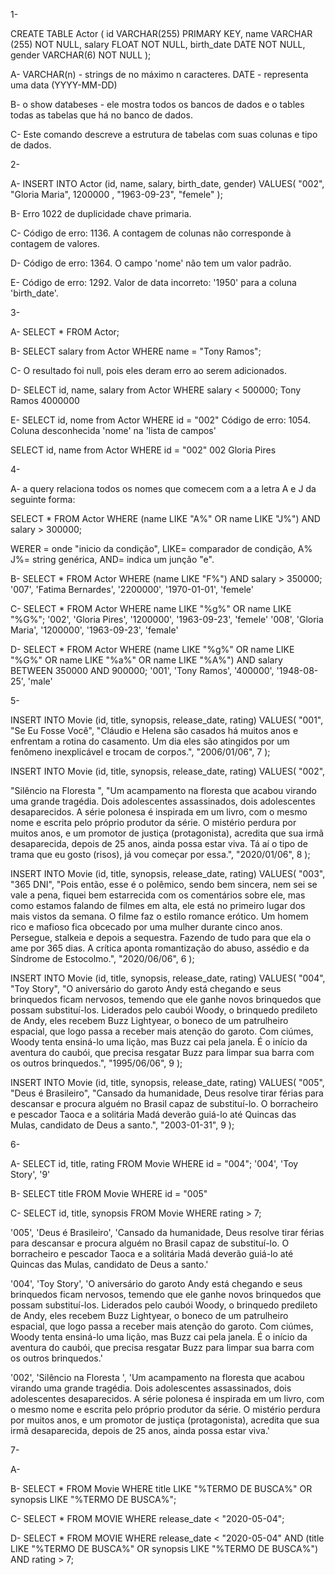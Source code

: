 1-

CREATE TABLE Actor (
id VARCHAR(255) PRIMARY KEY,
name VARCHAR (255) NOT NULL,
salary FLOAT NOT NULL,
birth_date DATE NOT NULL,
gender VARCHAR(6) NOT NULL
);

A- VARCHAR(n) - strings de no máximo n caracteres.
DATE - representa uma data (YYYY-MM-DD)

B- o show databeses - ele mostra todos os bancos de dados e o tables todas as tabelas que há no banco de dados.

C- Este comando descreve a estrutura de tabelas com suas colunas e tipo de dados.

2-

A-
INSERT INTO Actor (id, name, salary, birth_date, gender)
VALUES(
"002",
"Gloria Maria",
1200000 ,
"1963-09-23",
"femele"
);

B- Erro 1022 de duplicidade chave primaria.

C- Código de erro: 1136. A contagem de colunas não corresponde à contagem de valores.

D- Código de erro: 1364. O campo 'nome' não tem um valor padrão.

E- Código de erro: 1292. Valor de data incorreto: '1950' para a coluna 'birth_date'.

3-

A- SELECT \* FROM Actor;

B- SELECT salary from Actor WHERE name = "Tony Ramos";

C- O resultado foi null, pois eles deram erro ao serem adicionados.

D- SELECT id, name, salary from Actor WHERE salary < 500000;
Tony Ramos 4000000

E- SELECT id, nome from Actor WHERE id = "002"
Código de erro: 1054. Coluna desconhecida 'nome' na 'lista de campos'

SELECT id, name from Actor WHERE id = "002"
002 Gloria Pires

4-

A- a query relaciona todos os nomes que comecem com a a letra A e J da seguinte forma:

SELECT \* FROM Actor
WHERE (name LIKE "A%" OR name LIKE "J%") AND salary > 300000;

WERER = onde "inicio da condição",
LIKE= comparador de condição,
A% J%= string genérica,
AND= indica um junção "e".

B- SELECT \* FROM Actor
WHERE (name LIKE "F%") AND salary > 350000;
'007', 'Fatima Bernardes', '2200000', '1970-01-01', 'femele'

C- SELECT \* FROM Actor
WHERE name LIKE "%g%" OR name LIKE "%G%";
'002', 'Gloria Pires', '1200000', '1963-09-23', 'femele'
'008', 'Gloria Maria', '1200000', '1963-09-23', 'female'

D- SELECT \* FROM Actor
WHERE
(name LIKE "%g%" OR name LIKE "%G%" OR name LIKE "%a%" OR name LIKE "%A%")
AND salary BETWEEN 350000 AND 900000;
'001', 'Tony Ramos', '400000', '1948-08-25', 'male'

5-

INSERT INTO Movie (id, title, synopsis, release_date, rating)
VALUES(
"001",
"Se Eu Fosse Você",
"Cláudio e Helena são casados há muitos anos e enfrentam a rotina do casamento. Um dia eles são atingidos por um fenômeno inexplicável e trocam de corpos.",
"2006/01/06",
7
);

INSERT INTO Movie (id, title, synopsis, release_date, rating)
VALUES(
"002",


"Silêncio na Floresta ",
"Um acampamento na floresta que acabou virando uma grande tragédia. Dois adolescentes assassinados, dois adolescentes desaparecidos. A série polonesa é inspirada em um livro, com o mesmo nome e escrita pelo próprio produtor da série. O mistério perdura por muitos anos, e um promotor de justiça (protagonista), acredita que sua irmã desaparecida, depois de 25 anos, ainda possa estar viva. Tá aí o tipo de trama que eu gosto (risos), já vou começar por essa.",
"2020/01/06",
8
);

INSERT INTO Movie (id, title, synopsis, release_date, rating)
VALUES(
"003",
"365 DNI",
"Pois então, esse é o polêmico, sendo bem sincera, nem sei se vale a pena, fiquei bem estarrecida com os comentários sobre ele, mas como estamos falando de filmes em alta, ele está no primeiro lugar dos mais vistos da semana. O filme faz o estilo romance erótico. Um homem rico e mafioso fica obcecado por uma mulher durante cinco anos. Persegue, stalkeia e depois a sequestra. Fazendo de tudo para que ela o ame por 365 dias. A crítica aponta romantização do abuso, assédio e da Síndrome de Estocolmo.",
"2020/06/06",
6
);

INSERT INTO Movie (id, title, synopsis, release_date, rating)
VALUES(
"004",
"Toy Story",
"O aniversário do garoto Andy está chegando e seus brinquedos ficam nervosos, temendo que ele ganhe novos brinquedos que possam substituí-los. Liderados pelo caubói Woody, o brinquedo predileto de Andy, eles recebem Buzz Lightyear, o boneco de um patrulheiro espacial, que logo passa a receber mais atenção do garoto. Com ciúmes, Woody tenta ensiná-lo uma lição, mas Buzz cai pela janela. É o início da aventura do caubói, que precisa resgatar Buzz para limpar sua barra com os outros brinquedos.",
"1995/06/06",
9
);

INSERT INTO Movie (id, title, synopsis, release_date, rating)
VALUES(
"005",
"Deus é Brasileiro",
"Cansado da humanidade, Deus resolve tirar férias para descansar e procura alguém no Brasil capaz de substituí-lo. O borracheiro e pescador Taoca e a solitária Madá deverão guiá-lo até Quincas das Mulas, candidato de Deus a santo.",
"2003-01-31",
9
);

6-

A- SELECT id, title, rating FROM Movie WHERE id = "004";
'004', 'Toy Story', '9'

B- SELECT title FROM Movie WHERE id = "005"

C-
SELECT id, title, synopsis FROM Movie WHERE rating > 7;

'005', 'Deus é Brasileiro', 'Cansado da humanidade, Deus resolve tirar férias para descansar e procura alguém no Brasil capaz de substituí-lo. O borracheiro e pescador Taoca e a solitária Madá deverão guiá-lo até Quincas das Mulas, candidato de Deus a santo.'

'004', 'Toy Story', 'O aniversário do garoto Andy está chegando e seus brinquedos ficam nervosos, temendo que ele ganhe novos brinquedos que possam substituí-los. Liderados pelo caubói Woody, o brinquedo predileto de Andy, eles recebem Buzz Lightyear, o boneco de um patrulheiro espacial, que logo passa a receber mais atenção do garoto. Com ciúmes, Woody tenta ensiná-lo uma lição, mas Buzz cai pela janela. É o início da aventura do caubói, que precisa resgatar Buzz para limpar sua barra com os outros brinquedos.'

'002', 'Silêncio na Floresta ', 'Um acampamento na floresta que acabou virando uma grande tragédia. Dois adolescentes assassinados, dois adolescentes desaparecidos. A série polonesa é inspirada em um livro, com o mesmo nome e escrita pelo próprio produtor da série. O mistério perdura por muitos anos, e um promotor de justiça (protagonista), acredita que sua irmã desaparecida, depois de 25 anos, ainda possa estar viva.'

7-

A-

B- SELECT \* FROM Movie
WHERE title LIKE "%TERMO DE BUSCA%" OR
synopsis LIKE "%TERMO DE BUSCA%";

C- SELECT \* FROM MOVIE
WHERE release_date < "2020-05-04";

D- SELECT \* FROM MOVIE
WHERE release_date < "2020-05-04" AND
(title LIKE "%TERMO DE BUSCA%" OR
synopsis LIKE "%TERMO DE BUSCA%") AND rating > 7;

